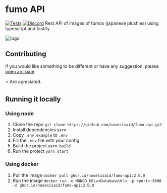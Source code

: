 # fumo API 
[![Tests](https://github.com/Nosesisaid/fumo-API/actions/workflows/tests.yml/badge.svg)](https://github.com/Nosesisaid/fumo-API/actions/workflows/tests.yml)
[![Discord](https://img.shields.io/badge/Nosesisaid-%237289DA.svg?style=plastic&logo=discord&logoColor=white)](https://discord.gg/8n2K8PVg)
Rest API of images of fumos (japanese plushies) using typescript and fastify.


![logo](https://repository-images.githubusercontent.com/395606928/753b9fdd-b978-4b74-841e-f3973daf9129)

## Contributing
if you would like something to be different or have any suggestion, please [open an issue](https://github.com/nosesisaid/fumo-api/issues/new).


⭐ Are apreciated.

## Running it locally 
### Using node 
1. Clone the repo `git clone https://github.com/nosesisaid/fumo-api.git`
1. Install dependencies `yarn`
1. Copy `.env.example` to `.env`
1. Fill the `.env` file with your config 
1. Build the project `yarn build`
1. Run the project `yarn start`
### Using docker
1. Pull the image `docker pull ghcr.io/nosesisaid/fumo-api:2.0.0`
1. Run the image `docker run -e MONGO_URL=<DatabaseUrl> -p <port>:3000 -d ghcr.io/nosesisaid/fumo-api:2.0.0`
